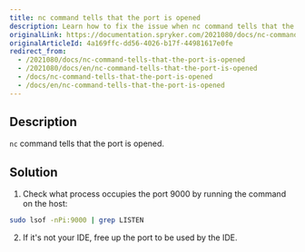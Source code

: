```yaml
---
title: nc command tells that the port is opened
description: Learn how to fix the issue when nc command tells that the port is opened
originalLink: https://documentation.spryker.com/2021080/docs/nc-command-tells-that-the-port-is-opened
originalArticleId: 4a169ffc-dd56-4026-b17f-44981617e0fe
redirect_from:
  - /2021080/docs/nc-command-tells-that-the-port-is-opened
  - /2021080/docs/en/nc-command-tells-that-the-port-is-opened
  - /docs/nc-command-tells-that-the-port-is-opened
  - /docs/en/nc-command-tells-that-the-port-is-opened
---
```


## Description
`nc` command tells that the port is opened.

## Solution
1. Check what process occupies the port 9000 by running the command on the host:
```bash
sudo lsof -nPi:9000 | grep LISTEN
```
2. If it's not your IDE, free up the port to be used by the IDE.

